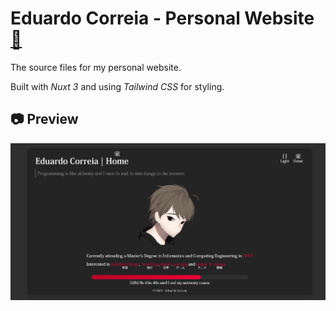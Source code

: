 # Eduardo Correia - Personal Website [🔗](https://educorreia932.dev/)

The source files for my personal website.

Built with _Nuxt 3_ and using _Tailwind CSS_ for styling.

## 📷 Preview

![Preview](preview.png)
